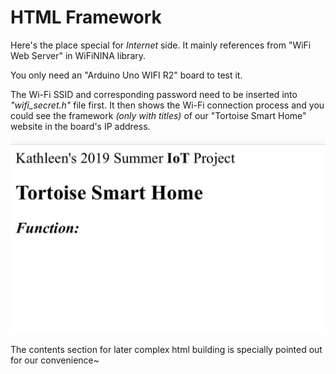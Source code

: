 # HTML Framework

Here's the place special for *Internet* side. It mainly references from "WiFi Web Server" in WiFiNINA library.

You only need an "Arduino Uno WIFI R2" board to test it. 

The Wi-Fi SSID and corresponding password need to be inserted into *"wifi_secret.h"* file first. It then shows the Wi-Fi connection process and you could see the framework *(only with titles)* of our "Tortoise Smart Home" website in the board's IP address.

![Basic Website](https://github.com/KathleenQ/tortoise-smart-home/blob/master/pictures/basic-website.jpg)

The contents section for later complex html building is specially pointed out for our convenience~

